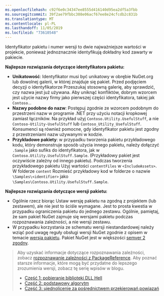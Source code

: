 ```yaml
---
ms.openlocfilehash: c92f6e0c34347ee8555d416140d95ea2df5a3fbb
ms.sourcegitcommit: 39f2ae79fbbc308e06acf67ee8e24cfcdb2c831b
ms.translationtype: MT
ms.contentlocale: pl-PL
ms.lasthandoff: 11/05/2019
ms.locfileid: "73610548"
---
```

Identyfikator pakietu i numer wersji to dwie najważniejsze wartości w projekcie, ponieważ jednoznacznie identyfikują dokładny kod zawarty w pakiecie.

**Najlepsze rozwiązania dotyczące identyfikatora pakietu:**

- **Unikatowość**: Identyfikator musi być unikatowy w obrębie NuGet.org lub dowolnej galerii, w której znajduje się pakiet. Przed podjęciem decyzji o identyfikatorze Przeszukaj stosowną galerię, aby sprawdzić, czy nazwa jest już używana. Aby uniknąć konfliktów, dobrym wzorcem jest użycie nazwy firmy jako pierwszej części identyfikatora, takiej jak `Contoso.`.
- **Nazwy podobne do nazw**: Postępuj zgodnie ze wzorcem podobnym do przestrzeni nazw w programie .NET przy użyciu notacji kropkowej zamiast łączników. Na przykład użyj `Contoso.Utility.UsefulStuff`, a nie `Contoso-Utility-UsefulStuff` lub `Contoso_Utility_UsefulStuff`. Konsumenci są również pomocne, gdy identyfikator pakietu jest zgodny z przestrzeniami nazw używanymi w kodzie.
- **Przykładowe pakiety**: w przypadku tworzenia pakietu przykładowego kodu, który demonstruje sposób użycia innego pakietu, należy dołączyć `.Sample` jako sufiks do identyfikatora, jak w `Contoso.Utility.UsefulStuff.Sample`. (Przykładowy pakiet jest oczywiście zależny od innego pakietu). Podczas tworzenia przykładowego pakietu Użyj wartości `contentFiles` w `<IncludeAssets>`. W folderze `content` Rozmieść przykładowy kod w folderze o nazwie `\Samples\<identifier>` jako `\Samples\Contoso.Utility.UsefulStuff.Sample`.

**Najlepsze rozwiązania dotyczące wersji pakietu:**

- Ogólnie rzecz biorąc Ustaw wersję pakietu na zgodną z projektem (lub zestawem), ale nie jest to ściśle wymagane. Jest to prosta kwestia w przypadku ograniczenia pakietu do jednego zestawu. Ogólnie, pamiętaj, że sam pakiet NuGet zajmuje się wersjami pakietu podczas rozpoznawania zależności, a nie wersji zestawu.
- W przypadku korzystania ze schematu wersji niestandardowej należy wziąć pod uwagę reguły obsługi wersji NuGet zgodnie z opisem w temacie [wersja pakietu](../../concepts/package-versioning.md). Pakiet NuGet jest w większości [semver 2 zgodny](../../concepts/package-versioning.md#semantic-versioning-200).

> Aby uzyskać informacje dotyczące rozpoznawania zależności, zobacz [rozpoznawanie zależności z PackageReference](../../concepts/dependency-resolution.md#dependency-resolution-with-packagereference). Aby poznać starsze informacje, które mogą być przydatne do lepszego zrozumienia wersji, zobacz tę serię wpisów w blogu.
>
> - [Część 1: pobieranie biblioteki DLL Hell](https://blog.davidebbo.com/2011/01/nuget-versioning-part-1-taking-on-dll.html)
> - [Część 2: podstawowy algorytm](https://blog.davidebbo.com/2011/01/nuget-versioning-part-2-core-algorithm.html)
> - [Część 3: ujednolicenie za pośrednictwem przekierowań powiązań](https://blog.davidebbo.com/2011/01/nuget-versioning-part-3-unification-via.html)
